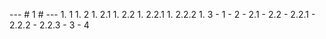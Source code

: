 - - -      
 #   1   #  
 - - -      
  
 1 .   1      
 1 .   2      
         1 .   2 \ . 1      
         1 .   2 \ . 2      
                 1 .   2 \ . 2 \ . 1      
                 1 .   2 \ . 2 \ . 2      
 1 .   3      
 -   1      
 -   2      
         -   2 \ . 1      
         -   2 \ . 2      
                 -   2 \ . 2 \ . 1      
                 -   2 \ . 2 \ . 2      
                 -   2 \ . 2 \ . 3      
 -   3      
 -   4      
  
 